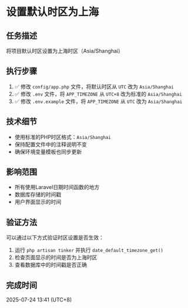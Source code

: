 # 设置默认时区为上海

## 任务描述
将项目默认时区设置为上海时区（Asia/Shanghai）

## 执行步骤
1. ✅ 修改 `config/app.php` 文件，将默认时区从 `UTC` 改为 `Asia/Shanghai`
2. ✅ 修改 `.env` 文件，将 `APP_TIMEZONE` 从 `UTC+8` 改为标准的 `Asia/Shanghai`
3. ✅ 修改 `.env.example` 文件，将 `APP_TIMEZONE` 从 `UTC` 改为 `Asia/Shanghai`

## 技术细节
- 使用标准的PHP时区格式：`Asia/Shanghai`
- 保持配置文件中的注释说明不变
- 确保环境变量模板也同步更新

## 影响范围
- 所有使用Laravel日期时间函数的地方
- 数据库存储的时间戳
- 用户界面显示的时间

## 验证方法
可以通过以下方式验证时区设置是否生效：
1. 运行 `php artisan tinker` 并执行 `date_default_timezone_get()`
2. 检查页面显示的时间是否为上海时区
3. 查看数据库中的时间戳是否正确

## 完成时间
2025-07-24 13:41 (UTC+8)